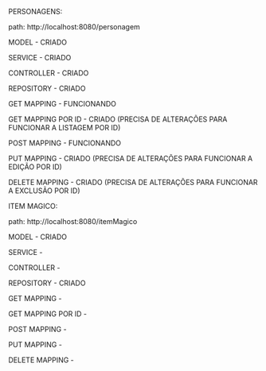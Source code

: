 PERSONAGENS:

path: http://localhost:8080/personagem

MODEL - CRIADO

SERVICE - CRIADO

CONTROLLER - CRIADO

REPOSITORY - CRIADO

GET MAPPING - FUNCIONANDO

GET MAPPING POR ID - CRIADO (PRECISA DE ALTERAÇÕES PARA FUNCIONAR A LISTAGEM POR ID)

POST MAPPING - FUNCIONANDO

PUT MAPPING - CRIADO (PRECISA DE ALTERAÇÕES PARA FUNCIONAR A EDIÇÃO POR ID)

DELETE MAPPING - CRIADO (PRECISA DE ALTERAÇÕES PARA FUNCIONAR A EXCLUSÃO POR ID)



ITEM MAGICO:

path: http://localhost:8080/itemMagico

MODEL - CRIADO

SERVICE - 

CONTROLLER - 

REPOSITORY - CRIADO

GET MAPPING - 

GET MAPPING POR ID -

POST MAPPING - 

PUT MAPPING - 

DELETE MAPPING - 
